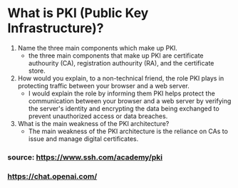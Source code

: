 # What is PKI (Public Key Infrastructure)?
1) Name the three main components which make up PKI.
    - the three main components that make up PKI are certificate authourity (CA), registration authourity (RA), and the certificate store.
2) How would you explain, to a non-technical friend, the role PKI plays in protecting traffic between your browser and a web server.
    - I would explain the role by informing them PKI helps protect the communication between your browser and a web server by verifying the server's identity and encrypting the data being exchanged to prevent unauthorized access or data breaches.
3) What is the main weakness of the PKI architecture?
    - The main weakness of the PKI architecture is the reliance on CAs to issue and manage digital certificates.
### source: https://www.ssh.com/academy/pki
###         https://chat.openai.com/ 